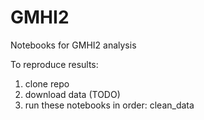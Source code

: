 # GMHI2

Notebooks for GMHI2 analysis

To reproduce results:

1. clone repo
2. download data (TODO)
3. run these notebooks in order: clean_data
    
